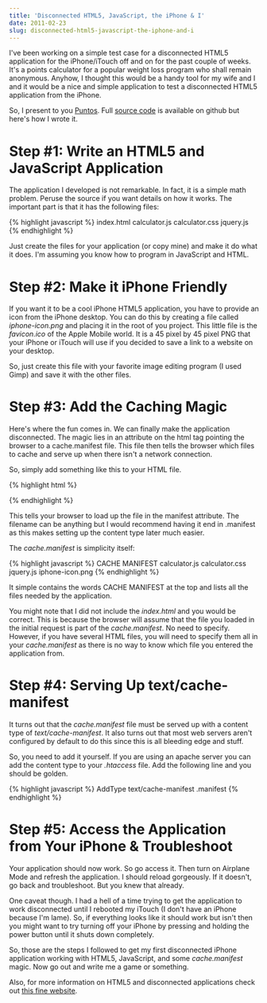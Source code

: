 ```yaml
---
title: 'Disconnected HTML5, JavaScript, the iPhone & I'
date: 2011-02-23
slug: disconnected-html5-javascript-the-iphone-and-i
---
```


I've been working on a simple test case for a disconnected HTML5 application
for the iPhone/iTouch off and on for the past couple of weeks. It's a points
calculator for a popular weight loss program who shall remain anonymous.
Anyhow, I thought this would be a handy tool for my wife and I and it would be
a nice and simple application to test a disconnected HTML5 application from the
iPhone.

So, I present to you [Puntos](http://files.guyroyse.com/puntos/). Full [source
code](https://github.com/guyroyse/puntos) is available on github but here's how
I wrote it.

# Step #1: Write an HTML5 and JavaScript Application

The application I developed is not remarkable. In fact, it is a simple math
problem. Peruse the source if you want details on how it works. The important
part is that it has the following files:

{% highlight javascript %}
index.html
calculator.js
calculator.css
jquery.js
{% endhighlight %}

Just create the files for your application (or copy mine) and make it do what
it does. I'm assuming you know how to program in JavaScript and HTML.

# Step #2: Make it iPhone Friendly

If you want it to be a cool iPhone HTML5 application, you have to provide an
icon from the iPhone desktop. You can do this by creating a file called
_iphone-icon.png_ and placing it in the root of you project. This little file
is the _favicon.ico_ of the Apple Mobile world. It is a 45 pixel by 45 pixel
PNG that your iPhone or iTouch will use if you decided to save a link to a
website on your desktop.

So, just create this file with your favorite image editing program (I used
Gimp) and save it with the other files.

# Step #3: Add the Caching Magic

Here's where the fun comes in. We can finally make the application
disconnected. The magic lies in an attribute on the html tag pointing the
browser to a cache.manifest file. This file then tells the browser which files
to cache and serve up when there isn't a network connection.

So, simply add something like this to your HTML file.

{% highlight html %}

<html manifest="cache.manifest">
{% endhighlight %}

This tells your browser to load up the file in the manifest attribute. The
filename can be anything but I would recommend having it end in .manifest as
this makes setting up the content type later much easier.

The _cache.manifest_ is simplicity itself:

{% highlight javascript %}
CACHE MANIFEST
calculator.js
calculator.css
jquery.js
iphone-icon.png
{% endhighlight %}

It simple contains the words CACHE MANIFEST at the top and lists all the files
needed by the application.

You might note that I did not include the _index.html_ and you would be
correct. This is because the browser will assume that the file you loaded in
the initial request is part of the _cache.manifest_. No need to specify.
However, if you have several HTML files, you will need to specify them all in
your _cache.manifest_ as there is no way to know which file you entered the
application from.

# Step #4: Serving Up text/cache-manifest

It turns out that the _cache.manifest_ file must be served up with a content
type of _text/cache-manifest_. It also turns out that most web servers aren't
configured by default to do this since this is all bleeding edge and stuff.

So, you need to add it yourself. If you are using an apache server you can add
the content type to your _.htaccess_ file. Add the following line and you
should be golden.

{% highlight javascript %}
AddType text/cache-manifest .manifest
{% endhighlight %}

# Step #5: Access the Application from Your iPhone & Troubleshoot

Your application should now work. So go access it. Then turn on Airplane Mode
and refresh the application. I should reload gorgeously. If it doesn't, go back
and troubleshoot. But you knew that already.

One caveat though. I had a hell of a time trying to get the application to work
disconnected until I rebooted my iTouch (I don't have an iPhone because I'm
lame). So, if everything looks like it should work but isn't then you might
want to try turning off your iPhone by pressing and holding the power button
until it shuts down completely.

So, those are the steps I followed to get my first disconnected iPhone
application working with HTML5, JavaScript, and some _cache.manifest_ magic.
Now go out and write me a game or something.

Also, for more information on HTML5 and disconnected applications check out
[this fine website](http://diveintohtml5.info/offline.html).

